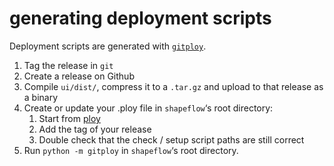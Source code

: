 # generating deployment scripts

Deployment scripts are generated with [`gitploy`](https://github.com/ybnd/gitploy).

1. Tag the release in `git`
2. Create a release on Github
3. Compile `ui/dist/`, compress it to a `.tar.gz` and upload to that release as a binary
4. Create or update your .ploy file in `shapeflow`‘s root directory:
   1. Start from [ploy](ploy)
   2. Add the tag of your release
   3. Double check that the check / setup script paths are still correct
5. Run `python -m gitploy` in `shapeflow`‘s root directory.


